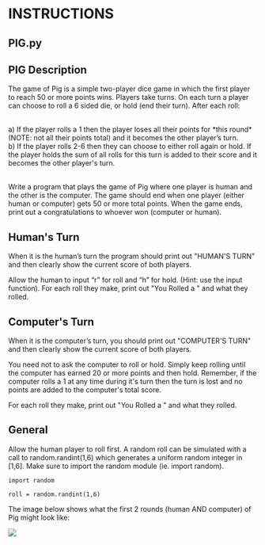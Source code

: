 # INSTRUCTIONS

## PIG.py

## PIG Description
The game of Pig is a simple two-player dice game in which the first player to reach
50 or more points wins. Players take turns. On each turn a player can choose to roll
a 6 sided die, or hold (end their turn). After each roll:

<br>
a) If the player rolls a 1 then the player loses all their points for *this round* (NOTE: not all their points total) and it becomes the other player’s turn.
<br>
b) If the player rolls 2-6 then they can choose to either roll again or hold. If the player
holds the sum of all rolls for this turn is added to their score and it becomes the other player's turn.
<br>
<br>

Write a program that plays the game of Pig where one player is human and the
other is the computer. The game should end when one player (either human or computer)
gets 50 or more total points. When the game ends, print out a congratulations to whoever won (computer or human).

## Human's Turn
When it is the human’s turn the program should print out "HUMAN'S TURN" and then clearly show the current score of both players.

Allow the human to input “r” for roll and “h” for hold. (Hint: use the input function).
For each roll they make, print out "You Rolled a " and what they rolled.

## Computer's Turn
When it is the computer’s turn, you should print out "COMPUTER'S TURN" and then clearly show the current score of both players.

You need not to ask the computer to roll or hold. Simply keep rolling
until the computer has earned 20 or more points and then hold. Remember, if the computer
rolls a 1 at any time during it's turn then the turn is lost and no points are added to the computer's total score.

For each roll they make, print out "You Rolled a " and what they rolled.
<br>

## General
Allow the human player to roll first. A random roll can be simulated with a call to
random.randint(1,6) which generates a uniform random integer in [1,6]. Make
sure to import the random module (ie. import random).

```
import random

roll = random.randint(1,6)
```


The image below shows what the first 2 rounds (human AND computer) of Pig might look like:

![](https://drive.google.com/uc?id=1_oFOiFpOK4zs1iejqf25fJSY10M3k4Bs)
